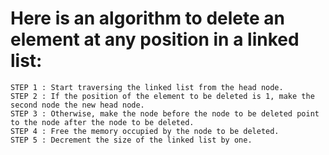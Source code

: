 # Here is an algorithm to delete an element at any position in a linked list:

```
STEP 1 : Start traversing the linked list from the head node.
STEP 2 : If the position of the element to be deleted is 1, make the second node the new head node.
STEP 3 : Otherwise, make the node before the node to be deleted point to the node after the node to be deleted.
STEP 4 : Free the memory occupied by the node to be deleted.
STEP 5 : Decrement the size of the linked list by one.
```
